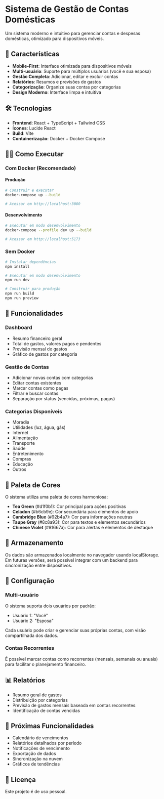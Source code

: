 # Sistema de Gestão de Contas Domésticas

Um sistema moderno e intuitivo para gerenciar contas e despesas domésticas, otimizado para dispositivos móveis.

## 🚀 Características

- **Mobile-First**: Interface otimizada para dispositivos móveis
- **Multi-usuário**: Suporte para múltiplos usuários (você e sua esposa)
- **Gestão Completa**: Adicionar, editar e excluir contas
- **Relatórios**: Resumos e previsões de gastos
- **Categorização**: Organize suas contas por categorias
- **Design Moderno**: Interface limpa e intuitiva

## 🛠️ Tecnologias

- **Frontend**: React + TypeScript + Tailwind CSS
- **Ícones**: Lucide React
- **Build**: Vite
- **Containerização**: Docker + Docker Compose

## 🏃‍♂️ Como Executar

### Com Docker (Recomendado)

#### Produção
```bash
# Construir e executar
docker-compose up --build

# Acessar em http://localhost:3000
```

#### Desenvolvimento
```bash
# Executar em modo desenvolvimento
docker-compose --profile dev up --build

# Acessar em http://localhost:5173
```

### Sem Docker

```bash
# Instalar dependências
npm install

# Executar em modo desenvolvimento
npm run dev

# Construir para produção
npm run build
npm run preview
```

## 📱 Funcionalidades

### Dashboard
- Resumo financeiro geral
- Total de gastos, valores pagos e pendentes
- Previsão mensal de gastos
- Gráfico de gastos por categoria

### Gestão de Contas
- Adicionar novas contas com categorias
- Editar contas existentes
- Marcar contas como pagas
- Filtrar e buscar contas
- Separação por status (vencidas, próximas, pagas)

### Categorias Disponíveis
- Moradia
- Utilidades (luz, água, gás)
- Internet
- Alimentação
- Transporte
- Saúde
- Entretenimento
- Compras
- Educação
- Outros

## 🎨 Paleta de Cores

O sistema utiliza uma paleta de cores harmoniosa:

- **Tea Green** (#d1f0b1): Cor principal para ações positivas
- **Celadon** (#b6cb9e): Cor secundária para elementos de apoio
- **Cambridge Blue** (#92b4a7): Cor para informações neutras
- **Taupe Gray** (#8c8a93): Cor para textos e elementos secundários
- **Chinese Violet** (#81667a): Cor para alertas e elementos de destaque

## 💾 Armazenamento

Os dados são armazenados localmente no navegador usando localStorage. Em futuras versões, será possível integrar com um backend para sincronização entre dispositivos.

## 🔧 Configuração

### Multi-usuário
O sistema suporta dois usuários por padrão:
- Usuário 1: "Você"
- Usuário 2: "Esposa"

Cada usuário pode criar e gerenciar suas próprias contas, com visão compartilhada dos dados.

### Contas Recorrentes
É possível marcar contas como recorrentes (mensais, semanais ou anuais) para facilitar o planejamento financeiro.

## 📊 Relatórios

- Resumo geral de gastos
- Distribuição por categorias
- Previsão de gastos mensais baseada em contas recorrentes
- Identificação de contas vencidas

## 🚀 Próximas Funcionalidades

- Calendário de vencimentos
- Relatórios detalhados por período
- Notificações de vencimento
- Exportação de dados
- Sincronização na nuvem
- Gráficos de tendências

## 📄 Licença

Este projeto é de uso pessoal.